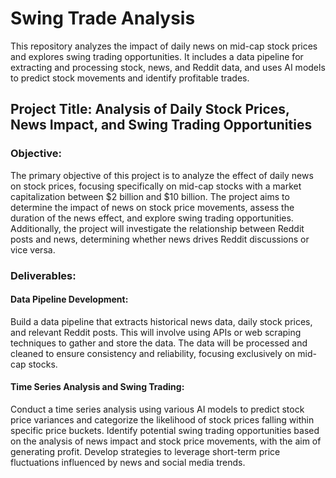 # Swing Trade Analysis
This repository analyzes the impact of daily news on mid-cap stock prices and explores swing trading opportunities. It includes a data pipeline for extracting and processing stock, news, and Reddit data, and uses AI models to predict stock movements and identify profitable trades.

## Project Title: Analysis of Daily Stock Prices, News Impact, and Swing Trading Opportunities

### Objective:
The primary objective of this project is to analyze the effect of daily news on stock prices, focusing specifically on mid-cap stocks with a market capitalization between $2 billion and $10 billion. The project aims to determine the impact of news on stock price movements, assess the duration of the news effect, and explore swing trading opportunities. Additionally, the project will investigate the relationship between Reddit posts and news, determining whether news drives Reddit discussions or vice versa.

### Deliverables:

#### Data Pipeline Development:

Build a data pipeline that extracts historical news data, daily stock prices, and relevant Reddit posts. This will involve using APIs or web scraping techniques to gather and store the data.
The data will be processed and cleaned to ensure consistency and reliability, focusing exclusively on mid-cap stocks.

#### Time Series Analysis and Swing Trading:

Conduct a time series analysis using various AI models to predict stock price variances and categorize the likelihood of stock prices falling within specific price buckets.
Identify potential swing trading opportunities based on the analysis of news impact and stock price movements, with the aim of generating profit.
Develop strategies to leverage short-term price fluctuations influenced by news and social media trends.
